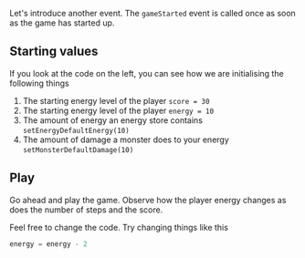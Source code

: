 Let's introduce another event. The `gameStarted` event is called once as soon as the game has started up.

## Starting values
If you look at the code on the left, you can see how we are initialising the following things

1. The starting energy level of the player `score = 30`
1. The starting energy level of the player `energy = 10`
1. The amount of energy an energy store contains `setEnergyDefaultEnergy(10)`
1. The amount of damage a monster does to your energy `setMonsterDefaultDamage(10)`

## Play
Go ahead and play the game. Observe how the player energy changes as does the number of steps and the score.

Feel free to change the code. Try changing things like this

```javascript
energy = energy - 2
```